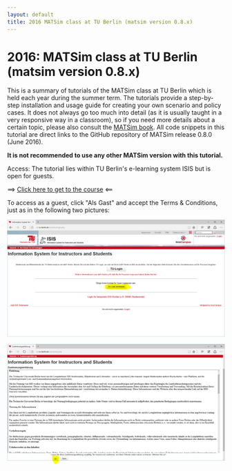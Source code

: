 ```yaml
---
layout: default
title: 2016 MATSim class at TU Berlin (matsim version 0.8.x)
---
```



# 2016: MATSim class at TU Berlin (matsim version 0.8.x)

This is a summary of tutorials of the MATSim class at TU Berlin which is held 
each year during the summer term. The tutorials provide a step-by-step 
installation and usage guide for creating your own scenario and policy cases. 
It does not always go too much into detail (as it is usually taught in a 
very responsive way in a classroom), so if you need more details about a 
certain topic, please also consult the [MATSim book](/the-book). All code 
snippets in this tutorial are direct links to the GitHub repository 
of MATSim release 0.8.0 (June 2016).

**It is not recommended to use any other MATSim version with this tutorial.**

Access: The tutorial lies within TU Berlin's e-learning system ISIS but is open for guests.

==> [Click here to get to the course](https://isis.tu-berlin.de/course/view.php?id=8037?lang=en) <==

To access as a guest, click "Als Gast" and accept the Terms & Conditions, just as in the following two pictures: 

![click "Als Gast"](/content/images/isisguest.png)

![accept terms and conditions](/content/images/isisguest2.png)

